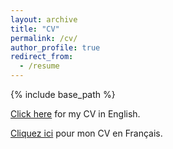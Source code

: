 ```yaml
---
layout: archive
title: "CV"
permalink: /cv/
author_profile: true
redirect_from:
  - /resume
---
```


{% include base_path %}

[Click here](/files/CV_EN_Julien_Blasco_jan_2021.pdf) for my CV in English.

[Cliquez ici](/files/CV_FR_Julien_Blasco_oct_2021.pdf) pour mon CV en Français.
